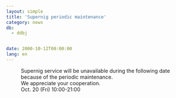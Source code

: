 ```yaml
---
layout: simple
title: 'Supernig periodic maintenance'
category: news
db:
  - ddbj


date: 2000-10-12T00:00:00
lang: en
---
```


<dd>Supernig service will be unavailable during the following date because of the periodic maintenance.<br>
<dd>We appreciate your cooperation.<br>
<dd>Oct. 20 (Fri) 10:00-21:00</dd>
</dd>
</dd>
